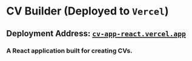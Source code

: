 # CV Builder (Deployed to `Vercel`)
## Deployment Address: [`cv-app-react.vercel.app`](https://cv-app-react-wheat.vercel.app "cv-app-react.vercel.app")
### A React application built for creating CVs.